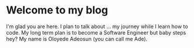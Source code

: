 # Welcome to my blog

I'm glad you are here. I plan to talk about ...
my journey while I learn how to code. My long term plan is to become a Software Engineer but baby steps hey?
My name is Oloyede Adeosun (you can call me Ade).



